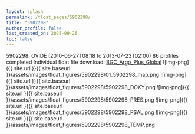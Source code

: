 ```yaml
---
layout: splash
permalink: /float_pages/5902298/
title: "5902298"
author_profile: false
last_created_on: 2025-09-26
toc: false
---
```

 
5902298: OVIDE (2010-06-27T08:18 to 2013-07-23T02:00)
86 profiles completed
Individual float file download: [BGC_Argo_Plus_Global](https://ftp.soest.hawaii.edu/bgc_argo_plus/Individual_Floats/outliers_removed/5902298_Sprof_processed.nc)
![img-png]({{ site.url }}{{ site.baseurl }}/assets/images/float_figures/5902298/01_5902298_map.png
![img-png]({{ site.url }}{{ site.baseurl }}/assets/images/float_figures/5902298/5902298_DOXY.png
![img-png]({{ site.url }}{{ site.baseurl }}/assets/images/float_figures/5902298/5902298_PRES.png
![img-png]({{ site.url }}{{ site.baseurl }}/assets/images/float_figures/5902298/5902298_PSAL.png
![img-png]({{ site.url }}{{ site.baseurl }}/assets/images/float_figures/5902298/5902298_TEMP.png
